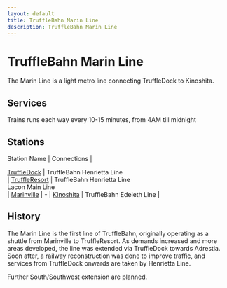 ```yaml
---
layout: default
title: TruffleBahn Marin Line
description: TruffleBahn Marin Line
---
```


# TruffleBahn Marin Line
The Marin Line is a light metro line connecting TruffleDock to Kinoshita.

## Services
Trains runs each way every 10-15 minutes, from 4AM till midnight

## Stations

Station Name | Connections |

[TruffleDock](/rail-stations/truffledock) | TruffleBahn Henrietta Line<br> | 
[TruffleResort](/rail-stations/truffleresort) | TruffleBahn Henrietta Line<br> Lacon Main Line <br>| 
[Marinville](/rail-stations/marinville) | - | 
[Kinoshita](/rail-stations/kinoshita) | TruffleBahn Edeleth Line | 

## History
The Marin Line is the first line of TruffleBahn, originally operating as a shuttle from Marinville to TruffleResort. As demands increased and more areas developed, the line was extended via TruffleDock towards Adrestia. Soon after, a railway reconstruction was done to improve traffic, and services from TruffleDock onwards are taken by Henrietta Line. 

Further South/Southwest extension are planned.
